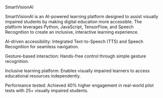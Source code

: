 SmartVisionAI

SmartVisionAI is an AI-powered learning platform designed to assist visually impaired students by making digital education more accessible. The platform leverages Python, JavaScript, TensorFlow, and Speech Recognition to create an inclusive, interactive learning experience.


AI-driven accessibility: Integrated Text-to-Speech (TTS) and Speech Recognition for seamless navigation.

Gesture-based interaction: Hands-free control through simple gesture recognition.

Inclusive learning platform: Enables visually impaired learners to access educational resources independently.

Performance tested: Achieved 40% higher engagement in real-world pilot tests with 25+ visually impaired students.
